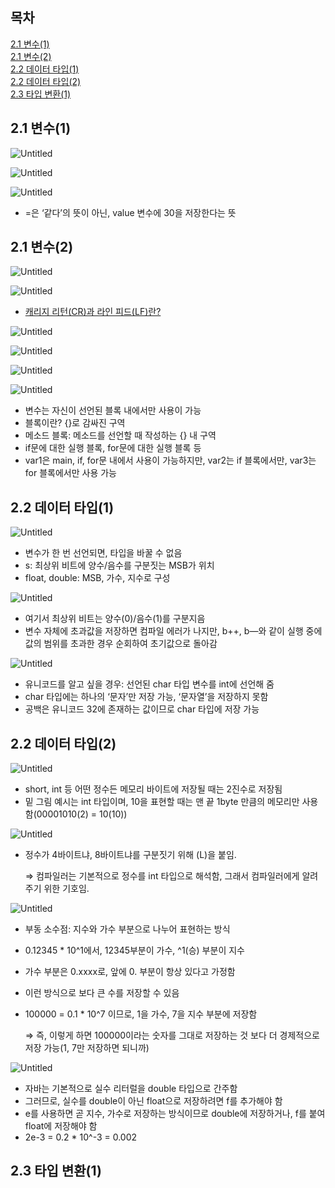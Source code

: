 ## 목차
[2.1 변수(1)](#21-변수1)   
[2.1 변수(2)](#21-변수2)   
[2.2 데이터 타입(1)](#22-데이터-타입1)   
[2.2 데이터 타입(2)](#22-데이터-타입2)   
[2.3 타입 변환(1)](#23-타입-변환1)   

## **2.1 변수(1)**

![Untitled](./images/2.png)

![Untitled](./images/2(1).png)

![Untitled](./images/2(2).png)

- =은 ‘같다’의 뜻이 아닌, value 변수에 30을 저장한다는 뜻

## **2.1 변수(2)**

![Untitled](./images/2(3).png)

![Untitled](./images/2(4).png)

- [캐리지 리턴(CR)과 라인 피드(LF)란?](https://jw910911.tistory.com/90)

![Untitled](./images/2(5).png)

![Untitled](./images/2(6).png)

![Untitled](./images/2(7).png)

![Untitled](./images/2(8).png)

- 변수는 자신이 선언된 블록 내에서만 사용이 가능
- 블록이란? {}로 감싸진 구역
- 메소드 블록: 메소드를 선언할 때 작성하는 {} 내 구역
- if문에 대한 실행 블록, for문에 대한 실행 블록 등
- var1은 main, if, for문 내에서 사용이 가능하지만, var2는 if 블록에서만, var3는 for 블록에서만 사용 가능

## **2.2 데이터 타입(1)**

![Untitled](./images/2(9).png)

- 변수가 한 번 선언되면, 타입을 바꿀 수 없음
- s: 최상위 비트에 양수/음수를 구분짓는 MSB가 위치
- float, double: MSB, 가수, 지수로 구성

![Untitled](./images/2(10).png)

- 여기서 최상위 비트는 양수(0)/음수(1)를 구분지음
- 변수 자체에 초과값을 저장하면 컴파일 에러가 나지만, b++, b—와 같이 실행 중에 값의 범위를 초과한 경우 순회하여 초기값으로 돌아감

![Untitled](./images/2(11).png)

- 유니코드를 알고 싶을 경우: 선언된 char 타입 변수를 int에 선언해 줌
- char 타입에는 하나의 ‘문자’만 저장 가능, ‘문자열’을 저장하지 못함
- 공백은 유니코드 32에 존재하는 값이므로 char 타입에 저장 가능

## **2.2 데이터 타입(2)**

![Untitled](./images/2(12).png)

- short, int 등 어떤 정수든 메모리 바이트에 저장될 때는 2진수로 저장됨
- 밑 그림 예시는 int 타입이며, 10을 표현할 때는 맨 끝 1byte 만큼의 메모리만 사용함(00001010(2) = 10(10))

![Untitled](./images/2(13).png)

- 정수가 4바이트냐, 8바이트냐를 구분짓기 위해 (L)을 붙임.
    
    ⇒ 컴파일러는 기본적으로 정수를 int 타입으로 해석함, 그래서 컴파일러에게 알려주기 위한 기호임.
    

![Untitled](./images/2(14).png)

- 부동 소수점: 지수와 가수 부분으로 나누어 표현하는 방식
- 0.12345 * 10^1에서, 12345부분이 가수, ^1(승) 부분이 지수
- 가수 부분은 0.xxxx로, 앞에 0. 부분이 항상 있다고 가정함
- 이런 방식으로 보다 큰 수를 저장할 수 있음
- 100000 = 0.1 * 10^7 이므로, 1을 가수, 7을 지수 부분에 저장함
    
    ⇒ 즉, 이렇게 하면 100000이라는 숫자를 그대로 저장하는 것 보다 더 경제적으로 저장 가능(1, 7만 저장하면 되니까)
    

![Untitled](./images/2(15).png)

- 자바는 기본적으로 실수 리터럴을 double 타입으로 간주함
- 그러므로, 실수를 double이 아닌 float으로 저장하려면 f를 추가해야 함
- e를 사용하면 곧 지수, 가수로 저장하는 방식이므로 double에 저장하거나, f를 붙여 float에 저장해야 함
- 2e-3 = 0.2 * 10^-3 = 0.002

## **2.3 타입 변환(1)**

